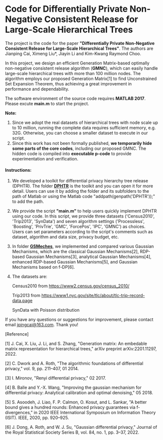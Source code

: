 # Code for Differentially Private Non-Negative Consistent Release for Large-Scale Hierarchical Trees

The project is the code for the paper **"Differentially Private Non-Negative Consistent Release for Large-Scale Hierarchical Trees"**. The authors are Jianping Cai, Ximeng Liu*, Jiayin Li and Kim-Kwang Raymond Choo.

In this project, we design an efficient Generation Matrix-based optimally non-negative consistent release algorithm (**GMNC**), which can easily handle large-scale hierarchical trees with more than $100$ million nodes. The algorithm employs our proposed Generation Matrix[1] to find Unconstrained Set Expansion Theorem, thus achieving a great improvement in performance and dependability.

The software environment of the source code requires **MATLAB 2017**. Please excute **main.m** to start the project.

**Note:** 
1. Since we adopt the real datasets of hierarchical trees with node scale up to 10 million, running the complete data requires sufficient memory, e.g. 32G. Otherwise, you can choose a smaller dataset to execute in our script.
2. Since this work has not been formally published, **we temporarily hide some parts of the core codes**, including our proposed GMNC. The hidden code is compiled into **executable p-code** to provide experimentation and verification.

#### Instructions:

1. We developed a toolkit for differential privacy hierarchy tree release (DPHTR). The folder [**DPHTR**](https://github.com/imcjp/DPHTR/tree/main/DPHTR) is the toolkit and you can open it for more detail. Users can use it by adding the folder and its subfolders to the path of Matlab or using the Matlab code "addpath(genpath('DPHTR'));" to add the path.
2. We provide the script **"main.m"** to help users quickly implement DPHTR using our code. In this script, we provide three datasets ('Census2010', 'Trip2013', 'SynData') and seven algorithm settings ('Processless', 'Boosting', 'PrivTrie', 'GMC', 'ForcePos', 'IPC', 'GMNC') as choices. Users can set parameters according to the script's comments such as dataset, algorithm and data size, privacy budget, etc.
3. In folder [**GSMeches**](https://github.com/imcjp/DPHTR/tree/main/GSMeches), we implemented and compared various Gaussian Mechanisms, which are the classical Gaussian Mechanisms[2], RDP-based Gaussian Mechanisms[3], analytical Gaussian Mechanisms[4], enhanced RDP-based Gaussian Mechanisms[5], and Gaussian Mechanisms based on f-DP[6].
4. The datasets are:

    Census2010 from https://www2.census.gov/census_2010/
    
    Trip2013 from https://www1.nyc.gov/site/tlc/about/tlc-trip-record-data.page
    
    SynData with Poisson distribution

If you have any questions or suggestions for improvement, please contact email jpingcai@163.com. Thank you!

[Reference]

[1] J. Cai, X. Liu, J. Li, and S. Zhang, "Generation matrix: An embedable matrix representation for hierarchical trees," arXiv preprint arXiv:2201.11297, 2022.

[2] C. Dwork and A. Roth, "The algorithmic foundations of differential privacy," vol. 9, pp. 211–407, 01 2014.

[3] I. Mironov, "Renyi differential privacy," 02 2017.

[4] B. Balle and Y.-X. Wang, "Improving the gaussian mechanism for differential privacy: Analytical calibration and optimal denoising," 05 2018.

[5] S. Asoodeh, J. Liao, F. P. Calmon, O. Kosut, and L. Sankar, "A better bound gives a hundred rounds: Enhanced privacy guarantees via f-divergences," in 2020 IEEE International Symposium on Information Theory (ISIT). IEEE, 2020, pp. 920–925.

[6]  J. Dong, A. Roth, and W. J. Su, "Gaussian differential privacy," Journal of the Royal Statistical Society Series B, vol. 84, no. 1, pp. 3–37, 2022.
